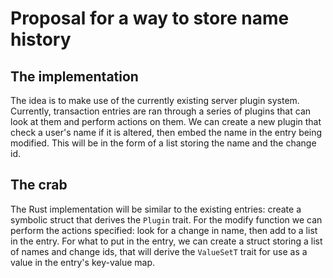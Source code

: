 # Proposal for a way to store name history

## The implementation
The idea is to make use of the currently existing server plugin system. Currently, transaction entries are ran through a series of plugins that can look at them and perform actions on them.
We can create a new plugin that check a user's name if it is altered, then embed the name in the entry being modified. This will be in the form of a list storing the name and the change id.

## The crab
The Rust implementation will be similar to the existing entries: create a symbolic struct that derives the `Plugin` trait. For the modify function we can perform the actions specified: look for a change in name, then add to a list in the entry.
For what to put in the entry, we can create a struct storing a list of names and change ids, that will derive the `ValueSetT` trait for use as a value in the entry's key-value map.